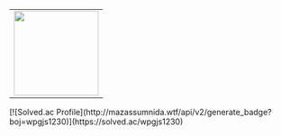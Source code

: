 <table>
	<td valign="top" width="100%">
		<img src="https://github-readme-stats.vercel.app/api?username=jehpark&show_icons=true&count_private=true&hide_border=true" style="height: 150px"/>
	</td>
</table>
[![Solved.ac Profile](http://mazassumnida.wtf/api/v2/generate_badge?boj=wpgjs1230)](https://solved.ac/wpgjs1230)
